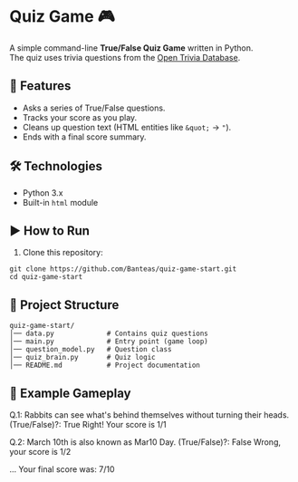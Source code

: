 # Quiz Game 🎮

A simple command-line **True/False Quiz Game** written in Python.  
The quiz uses trivia questions from the [Open Trivia Database](https://opentdb.com/).  

## 📌 Features
- Asks a series of True/False questions.
- Tracks your score as you play.
- Cleans up question text (HTML entities like `&quot;` → `"`).
- Ends with a final score summary.

## 🛠️ Technologies
- Python 3.x
- Built-in `html` module

## ▶️ How to Run
1. Clone this repository:
 ```
git clone https://github.com/Banteas/quiz-game-start.git
cd quiz-game-start
   ```
## 📂 Project Structure
```
quiz-game-start/
│── data.py             # Contains quiz questions
│── main.py             # Entry point (game loop)
│── question_model.py   # Question class
│── quiz_brain.py       # Quiz logic
│── README.md           # Project documentation
```

## 📸 Example Gameplay
Q.1: Rabbits can see what's behind themselves without turning their heads. (True/False)?: True
Right! Your score is 1/1

Q.2: March 10th is also known as Mar10 Day. (True/False)?: False
Wrong, your score is 1/2

...
Your final score was: 7/10
